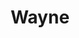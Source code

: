 ---
template: IdentityDetailPage
title: Wayne
description: SPO
image: /wcat.jpeg
website: https://adamantium.online
donationAddress: addr1q8glp93mvhgg7axwencsl2c4nusee70tskswf7wp90n4mp94673qpyk0k2uaf3e7yw8t0tmfva03w9vu8saewvkjh0jqdzuuu6
verified: true
---